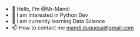 - 👋 Hello, I'm @Mr-Mandi
- 👀 I am interested in Python Dev
- 🌱 I am currently learning Data Science
- 📫 How to contact me mandi.duquesa@gmail.com
